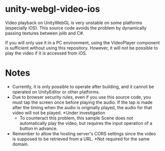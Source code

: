 # unity-webgl-video-ios
Video playback on UnityWebGL is very unstable on some platforms (especially iOS). This source code avoids the problem by dynamically passing textures between jslib and C#.

If you will only use it in a PC environment, using the VideoPlayer component is sufficient without using this repository. However, it will not be possible to play the video if it is accessed from iOS.

# Notes
* Currently, it is only possible to operate after building, and it cannot be operated on UnityEditor or other platforms.
* Due to browser security rules, even if you use this source code, you must tap the screen once before playing the audio. If the tap is made after the timing when the audio is originally played, the audio for that video will not be played. *Under investigation
  * To counteract this problem, this sample Scene does not automatically play the video, but requires the input operation of a button in advance. 
* Remember to allow the hosting server's CORS settings since the video is supposed to be retrieved from a URL. *Not required for the same domain. 
